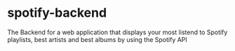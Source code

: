 # spotify-backend
The Backend for a web application that displays your most listend to Spotify playlists, best artists and best albums by using the Spotify API
